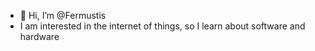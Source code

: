 - 👋 Hi, I’m @Fermustis
- I am interested in the internet of things, so I learn about software and hardware
<!---
Fermustis/Fermustis is a ✨ special ✨ repository because its `README.md` (this file) appears on your GitHub profile.
You can click the Preview link to take a look at your changes.
--->
